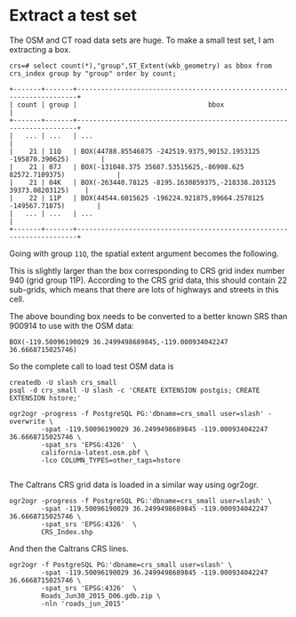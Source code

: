 # Extract a test set

The OSM and CT road data sets are huge.  To make a small test set, I
am extracting a box.

```
crs=# select count(*),"group",ST_Extent(wkb_geometry) as bbox from crs_index group by "group" order by count;

+-------+-------+----------------------------------------------------------------------+
| count | group |                                 bbox                                 |
+-------+-------+----------------------------------------------------------------------+
|   ... | ...   | ...                                                                  |
|    21 | 11Q   | BOX(44788.85546875 -242519.9375,90152.1953125 -195870.390625)        |
|    21 | 07J   | BOX(-131048.375 35687.53515625,-86908.625 82572.7109375)             |
|    21 | 04K   | BOX(-263440.78125 -8195.1630859375,-218338.203125 39373.08203125)    |
|    22 | 11P   | BOX(44544.6015625 -196224.921875,89664.2578125 -149567.71875)        |
|   ... | ...   | ...                                                                  |
+-------+-------+----------------------------------------------------------------------+

```


Going with group `11Q`, the spatial extent argument becomes the
following.




This is slightly larger than the box corresponding to CRS grid index
number 940 (grid group 11P).  According to the CRS grid data, this
should contain 22 sub-grids, which means that there are lots of
highways and streets in this cell.

The above bounding box needs to be converted to a better known SRS
than 900914 to use with the OSM data:

```
BOX(-119.50096190029 36.2499498689845,-119.000934042247 36.6668715025746)
```


So the complete call to load test OSM data is


```
createdb -U slash crs_small
psql -d crs_small -U slash -c 'CREATE EXTENSION postgis; CREATE EXTENSION hstore;'

ogr2ogr -progress -f PostgreSQL PG:'dbname=crs_small user=slash' -overwrite \
        -spat -119.50096190029 36.2499498689845 -119.000934042247 36.6668715025746 \
        -spat_srs 'EPSG:4326'  \
        california-latest.osm.pbf \
        -lco COLUMN_TYPES=other_tags=hstore


```

The Caltrans CRS grid data is loaded in a similar way using ogr2ogr.

```
ogr2ogr -progress -f PostgreSQL PG:'dbname=crs_small user=slash' \
        -spat -119.50096190029 36.2499498689845 -119.000934042247 36.6668715025746 \
        -spat_srs 'EPSG:4326'  \
        CRS_Index.shp

```

And then the Caltrans CRS lines.

```
ogr2ogr -f PostgreSQL PG:'dbname=crs_small user=slash' \
        -spat -119.50096190029 36.2499498689845 -119.000934042247 36.6668715025746 \
        -spat_srs 'EPSG:4326'  \
        Roads_Jun30_2015_D06.gdb.zip \
        -nln 'roads_jun_2015'

```
